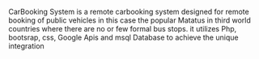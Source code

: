 CarBooking System is a remote carbooking system designed for remote booking of  public vehicles in this case the popular Matatus in third world countries where there are no or few formal bus stops. it utilizes Php, bootsrap, css, Google Apis and msql Database to achieve the unique integration
